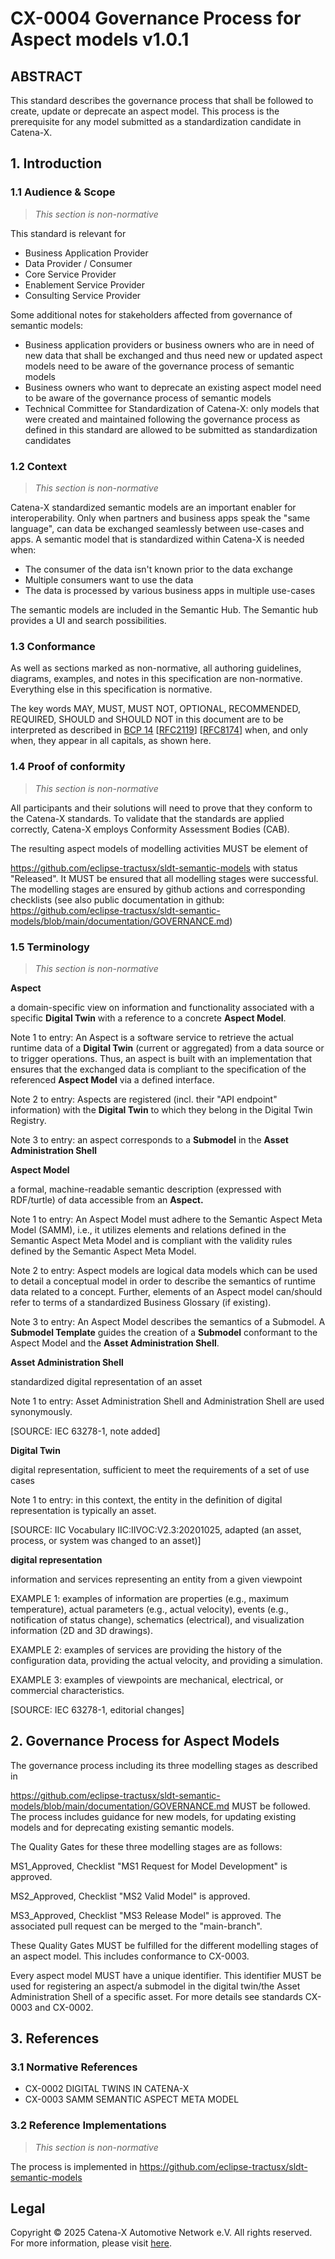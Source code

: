 # CX-0004 Governance Process for Aspect models v1.0.1

## ABSTRACT

This standard describes the governance process that shall be followed to
create, update or deprecate an aspect model. This process is the
prerequisite for any model submitted as a standardization candidate in
Catena-X.

## 1. Introduction

### 1.1 Audience & Scope

> *This section is non-normative*

This standard is relevant for

- Business Application Provider
- Data Provider / Consumer
- Core Service Provider
- Enablement Service Provider
- Consulting Service Provider

Some additional notes for stakeholders affected from governance of
semantic models:

- Business application providers or business owners who are in need of new data that shall be exchanged and thus need new or updated aspect models need to be aware of the governance process of semantic models
- Business owners who want to deprecate an existing aspect model need to be aware of the governance process of semantic models
- Technical Committee for Standardization of Catena-X: only models that were created and maintained following the governance process as defined in this standard are allowed to be submitted as standardization candidates

### 1.2 Context

> *This section is non-normative*

Catena-X standardized semantic models are an important enabler for
interoperability. Only when partners and business apps speak the \"same
language\", can data be exchanged seamlessly between use-cases and apps.
A semantic model that is standardized within Catena-X is needed when:

- The consumer of the data isn\'t known prior to the data exchange
- Multiple consumers want to use the data
- The data is processed by various business apps in multiple use-cases

The semantic models are included in the Semantic Hub. The Semantic hub provides a UI and search possibilities.

### 1.3 Conformance

As well as sections marked as non-normative, all authoring guidelines,
diagrams, examples, and notes in this specification are non-normative.
Everything else in this specification is normative.

The key words MAY, MUST, MUST NOT, OPTIONAL, RECOMMENDED, REQUIRED,
SHOULD and SHOULD NOT in this document are to be interpreted as
described in [BCP
14](https://datatracker.ietf.org/doc/html/bcp14) \[[RFC2119](https://www.w3.org/TR/did-core/#bib-rfc2119)\]
\[[RFC8174](https://www.w3.org/TR/did-core/#bib-rfc8174)\] when, and
only when, they appear in all capitals, as shown here.

### 1.4 Proof of conformity

> *This section is non-normative*

All participants and their solutions will need to prove that they
conform to the Catena-X standards. To validate that the standards are
applied correctly, Catena-X employs Conformity Assessment Bodies (CAB).

The resulting aspect models of modelling activities MUST be element of

https://github.com/eclipse-tractusx/sldt-semantic-models with status
\"Released\". It MUST be ensured that all modelling stages were
successful. The modelling stages are ensured by github actions and
corresponding checklists (see also public documentation in github:
https://github.com/eclipse-tractusx/sldt-semantic-models/blob/main/documentation/GOVERNANCE.md)

### 1.5 Terminology

> *This section is non-normative*

**Aspect**

a domain-specific view on information and functionality associated with
a specific **Digital Twin** with a reference to a concrete **Aspect
Model**.

Note 1 to entry: An Aspect is a software service to retrieve the actual
runtime data of a **Digital Twin** (current or aggregated) from a data
source or to trigger operations. Thus, an aspect is built with an
implementation that ensures that the exchanged data is compliant to the
specification of the referenced **Aspect Model** via a defined
interface.

Note 2 to entry: Aspects are registered (incl. their "API endpoint"
information) with the **Digital Twin** to which they belong in the
Digital Twin Registry.

Note 3 to entry: an aspect corresponds to a **Submodel** in the **Asset
Administration Shell**

**Aspect Model**

a formal, machine-readable semantic description (expressed with
RDF/turtle) of data accessible from an **Aspect.**

Note 1 to entry: An Aspect Model must adhere to the Semantic Aspect Meta Model (SAMM), i.e., it utilizes elements and relations defined in the Semantic Aspect Meta Model and is compliant with the validity rules defined by the Semantic Aspect Meta Model.

Note 2 to entry: Aspect models are logical data models which can be used
to detail a conceptual model in order to describe the semantics of
runtime data related to a concept. Further, elements of an Aspect model
can/should refer to terms of a standardized Business Glossary (if
existing)​.

Note 3 to entry: An Aspect Model describes the semantics of a Submodel.
A **Submodel Template** guides the creation of a **Submodel** conformant
to the Aspect Model and the **Asset Administration Shell**.

**Asset Administration Shell**

standardized digital representation of an asset

Note 1 to entry: Asset Administration Shell and Administration Shell are
used synonymously.

\[SOURCE: IEC 63278-1, note added\]

**Digital Twin**

digital representation, sufficient to meet the requirements of a set of
use cases

Note 1 to entry: in this context, the entity in the definition of
digital representation is typically an asset.

\[SOURCE: IIC Vocabulary IIC:IIVOC:V2.3:20201025, adapted (an asset,
process, or system was changed to an asset)\]

**digital representation**

information and services representing an entity from a given viewpoint

EXAMPLE 1: examples of information are properties (e.g., maximum
temperature), actual parameters (e.g., actual velocity), events (e.g.,
notification of status change), schematics (electrical), and
visualization information (2D and 3D drawings).

EXAMPLE 2: examples of services are providing the history of the
configuration data, providing the actual velocity, and providing a
simulation.

EXAMPLE 3: examples of viewpoints are mechanical, electrical, or
commercial characteristics.

\[SOURCE: IEC 63278-1, editorial changes\]

## 2. Governance Process for Aspect Models

The governance process including its three modelling stages as described
in

https://github.com/eclipse-tractusx/sldt-semantic-models/blob/main/documentation/GOVERNANCE.md
MUST be followed. The process includes guidance for new models, for
updating existing models and for deprecating existing semantic models.

The Quality Gates for these three modelling stages are as follows:

MS1_Approved, Checklist \"MS1 Request for Model Development\" is
approved.

MS2_Approved, Checklist \"MS2 Valid Model\" is approved.

MS3_Approved, Checklist \"MS3 Release Model\" is approved. The
associated pull request can be merged to the \"main-branch\".

These Quality Gates MUST be fulfilled for the different modelling stages
of an aspect model. This includes conformance to CX-0003.

Every aspect model MUST have a unique identifier. This identifier MUST
be used for registering an aspect/a submodel in the digital twin/the
Asset Administration Shell of a specific asset. For more details see
standards CX-0003 and CX-0002.

## 3. References

### 3.1 Normative References

- CX-0002 DIGITAL TWINS IN CATENA-X
- CX-0003 SAMM SEMANTIC ASPECT META MODEL

### 3.2 Reference Implementations

> *This section is non-normative*

The process is implemented in
https://github.com/eclipse-tractusx/sldt-semantic-models

[^1]: https://catena-x.net/fileadmin/user_upload/Vereinsdokumente/Catena-X_IP_Regelwerk_IP_Regulations.pdf

[^2]: https://catena-x.net/de/standard-library

## Legal

Copyright © 2025 Catena-X Automotive Network e.V. All rights reserved. For more information, please visit [here](/copyright).
